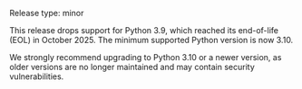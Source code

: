Release type: minor

This release drops support for Python 3.9, which reached its end-of-life (EOL)
in October 2025. The minimum supported Python version is now 3.10.

We strongly recommend upgrading to Python 3.10 or a newer version, as older
versions are no longer maintained and may contain security vulnerabilities.
